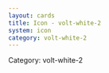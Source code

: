 ```yaml
---
layout: cards
title: Icon - volt-white-2
system: icon
category: volt-white-2
---
```

<div class="alert alert-secondary mb-4"><span class="i18n innerHTML-category">Category: </span><span class="i18n innerHTML-cat-volt-white-2">volt-white-2</span></div>
